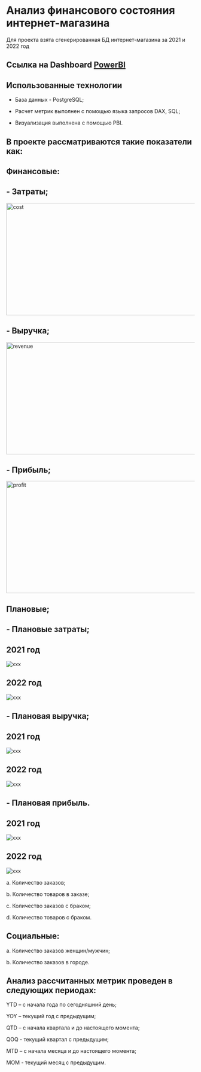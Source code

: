 # Анализ финансового состояния интернет-магазина
Для проекта взята сгенерированная БД интернет-магазина за 2021 и 2022 год

## Ссылка на Dashboard [PowerBI](https://drive.google.com/drive/folders/1nsH0HnNUoO5D0C2rAXn0iKZTOlbbCJZ_?usp=drive_link)

## Использованные технологии

- База данных - PostgreSQL;

- Расчет метрик выполнен с помощью языка запросов DAX, SQL;

- Визуализация выполнена с помощью PBI.

## В проекте рассматриваются такие показатели как:

## Финансовые:

## - Затраты; 
  <image src="./img//cost/cost_2021_2022.png" alt="cost" width = "600" height = "300" >

## - Выручка;
  <image src="./img//revenue/revenue_2021_2022.png" alt="revenue" width = "600" height = "300">

## - Прибыль;
  <image src="./img//profit/profit_2021_2022.png" alt="profit" width = "600" height = "300">

## Плановые;

## - Плановые затраты;
## 2021 год
  <image src="./img//cost/2021/cost_plan_fact.png" alt="xxx">

## 2022 год
  <image src="./img//cost/2022/cost_plan_fact.png" alt="xxx">

## - Плановая выручка;

## 2021 год
  <image src="./img//revenue/2021/revenue_plan_fact.png" alt="xxx">

## 2022 год
  <image src="./img//revenue/2022/revenue_plan_fact.png" alt="xxx">

## - Плановая прибыль.
## 2021 год
  <image src="./img//profit/2021/profit_plan_fact.png" alt="xxx">

## 2022 год
<image src="./img//profit/2022/profit_plan_fact.png" alt="xxx">


a.  Количество заказов;

b.  Количество товаров в заказе;

c.  Количество заказов с браком;

d.  Количество товаров с браком.

## Социальные:

a.     Количество заказов женщин/мужчин;

b.     Количество заказов в городе.

## Анализ рассчитанных метрик проведен в следующих периодах: 

YTD – с начала года по сегодняшний день;

YOY – текущий год с предыдущим;

QTD – с начала квартала и до настоящего момента;

QOQ - текущий квартал с предыдущим;

MTD – с начала месяца и до настоящего момента;

MOM - текущий месяц с предыдущим.
